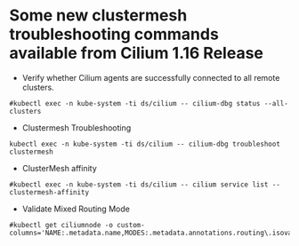 # Some new clustermesh troubleshooting commands available from Cilium 1.16 Release

- Verify whether Cilium agents are successfully connected to all remote clusters.
```
#kubectl exec -n kube-system -ti ds/cilium -- cilium-dbg status --all-clusters
```
- Clustermesh Troubleshooting
```
kubectl exec -n kube-system -ti ds/cilium -- cilium-dbg troubleshoot clustermesh
```

- ClusterMesh affinity
```
#kubectl exec -n kube-system -ti ds/cilium -- cilium service list --clustermesh-affinity
```

- Validate Mixed Routing Mode
```
#kubectl get ciliumnode -o custom-columns='NAME:.metadata.name,MODES:.metadata.annotations.routing\.isovalent\.com/supported'
```
